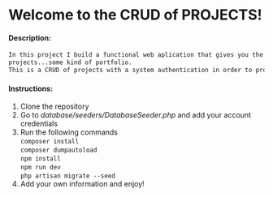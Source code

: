 # Welcome to the CRUD of PROJECTS!
#### Description:
```diff
In this project I build a functional web aplication that gives you the posibility to show information about you and your
projects...some kind of portfolio. 
This is a CRUD of projects with a system authentication in order to provide the ability to create your own portfolio!
```

#### Instructions:

1. Clone the repository
2. Go to *database/seeders/DatabaseSeeder.php* and add your account credentials
3. Run the following commands<br/>
   `composer install`<br/>
   `composer dumpautoload`<br/>
   `npm install`<br/>
   `npm run dev`<br/>
   `php artisan migrate --seed`<br/>
4. Add your own information and enjoy!
